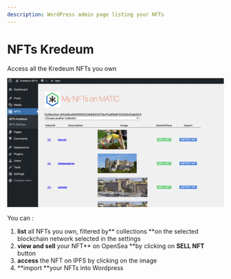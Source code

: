 ```yaml
---
description: WordPress admin page listing your NFTs
---
```


# NFTs Kredeum

Access all the Kredeum NFTs you own

![](<.gitbook/assets/Screenshot 2021-07-06 at 17.44.29.png>)

You can  :

1. **list** all NFTs you own, filtered by** collections **on the selected blockchain network selected in the settings
2. **view and sell** your NFT** on OpenSea **by clicking on **SELL NFT** button
3. **access** the NFT on IPFS by clicking on the image
4. **import **your NFTs into Wordpress
